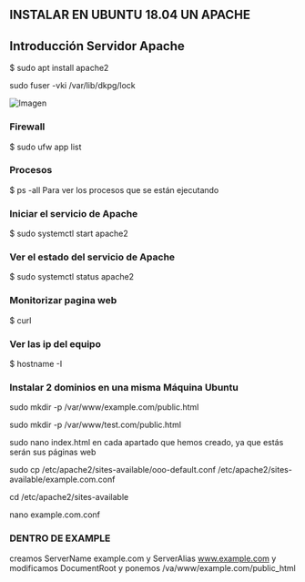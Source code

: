 ## INSTALAR EN UBUNTU 18.04 UN APACHE

## Introducción Servidor Apache


$ sudo apt install apache2

sudo fuser -vki /var/lib/dkpg/lock

![Imagen](/)

### Firewall 
$ sudo ufw app list

### Procesos
$ ps -all
Para ver los procesos que se están ejecutando

### Iniciar el servicio de Apache
$ sudo systemctl start apache2

### Ver el estado del servicio de Apache
$ sudo systemctl status apache2

### Monitorizar pagina web
$ curl

### Ver las ip del equipo
$ hostname -I

### Instalar 2 dominios en una misma Máquina Ubuntu
sudo mkdir -p /var/www/example.com/public.html

sudo mkdir -p /var/www/test.com/public.html

sudo nano index.html en cada apartado que hemos creado, ya que estás serán sus páginas web

sudo cp /etc/apache2/sites-available/ooo-default.conf /etc/apache2/sites-available/example.com.conf

cd /etc/apache2/sites-available 

nano example.com.conf

### DENTRO DE EXAMPLE

creamos ServerName example.com y ServerAlias www.example.com y modificamos DocumentRoot y ponemos /va/www/example.com/public_html


